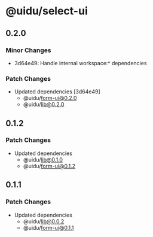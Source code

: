 # @uidu/select-ui

## 0.2.0

### Minor Changes

- 3d64e49: Handle internal workspace:^ dependencies

### Patch Changes

- Updated dependencies [3d64e49]
  - @uidu/form-ui@0.2.0
  - @uidu/lib@0.2.0

## 0.1.2

### Patch Changes

- Updated dependencies
  - @uidu/lib@0.1.0
  - @uidu/form-ui@0.1.2

## 0.1.1

### Patch Changes

- Updated dependencies
  - @uidu/lib@0.0.2
  - @uidu/form-ui@0.1.1
